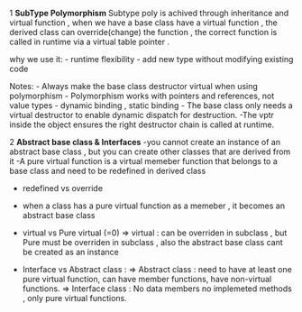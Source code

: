 1 **SubType Polymorphism**
Subtype poly is achived through inheritance and virtual function , when we have a base class have a virtual function , the derived class can override(change) the function , the correct function is called in runtime
via a virtual table pointer .

why we use it:
    - runtime flexibility 
    - add new type without modifying existing code
    
Notes:
    - Always make the base class destructor virtual when using polymorphism
    - Polymorphism works with pointers and references, not value types
    - dynamic binding ,  static binding
    - The base class only needs a virtual destructor to enable dynamic dispatch for destruction.
    -The vptr inside the object ensures the right destructor chain is called at runtime.


2 **Abstract base class & Interfaces**
-you cannot create an instance of an abstract base class , but you can create other classes that are derived from it 
-A pure virtual function is a virtual memeber function that belongs to a base class and need to be redefined in derived class 

- redefined vs override

- when a class has a pure virtual function as a memeber , it becomes an abstract base class 

- virtual vs Pure virtual (=0) => virtual : can be overriden in subclass , but Pure must be overriden in subclass , also the abstract base class cant be created as an instance 

- Interface vs Abstract class :
    => Abstract class : need to have at  least one pure virtual function, can have member functions, 
        have non-virtual functions.
    => Interface class : No data members no implemeted methods , only pure virtual functions.
    